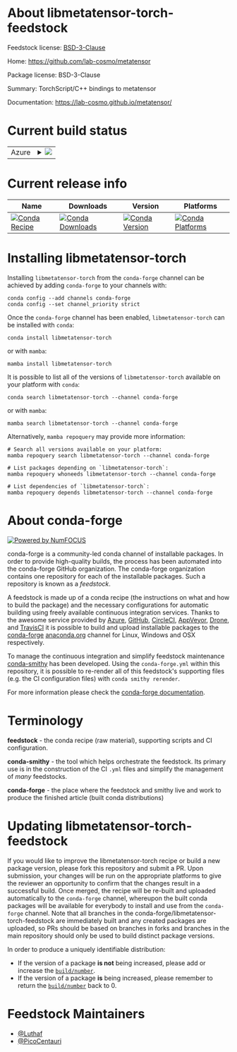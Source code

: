 About libmetatensor-torch-feedstock
===================================

Feedstock license: [BSD-3-Clause](https://github.com/conda-forge/libmetatensor-torch-feedstock/blob/main/LICENSE.txt)

Home: https://github.com/lab-cosmo/metatensor

Package license: BSD-3-Clause

Summary: TorchScript/C++ bindings to metatensor

Documentation: https://lab-cosmo.github.io/metatensor/

Current build status
====================


<table>
    
  <tr>
    <td>Azure</td>
    <td>
      <details>
        <summary>
          <a href="https://dev.azure.com/conda-forge/feedstock-builds/_build/latest?definitionId=22404&branchName=main">
            <img src="https://dev.azure.com/conda-forge/feedstock-builds/_apis/build/status/libmetatensor-torch-feedstock?branchName=main">
          </a>
        </summary>
        <table>
          <thead><tr><th>Variant</th><th>Status</th></tr></thead>
          <tbody><tr>
              <td>linux_64</td>
              <td>
                <a href="https://dev.azure.com/conda-forge/feedstock-builds/_build/latest?definitionId=22404&branchName=main">
                  <img src="https://dev.azure.com/conda-forge/feedstock-builds/_apis/build/status/libmetatensor-torch-feedstock?branchName=main&jobName=linux&configuration=linux%20linux_64_" alt="variant">
                </a>
              </td>
            </tr><tr>
              <td>linux_aarch64</td>
              <td>
                <a href="https://dev.azure.com/conda-forge/feedstock-builds/_build/latest?definitionId=22404&branchName=main">
                  <img src="https://dev.azure.com/conda-forge/feedstock-builds/_apis/build/status/libmetatensor-torch-feedstock?branchName=main&jobName=linux&configuration=linux%20linux_aarch64_" alt="variant">
                </a>
              </td>
            </tr><tr>
              <td>osx_64</td>
              <td>
                <a href="https://dev.azure.com/conda-forge/feedstock-builds/_build/latest?definitionId=22404&branchName=main">
                  <img src="https://dev.azure.com/conda-forge/feedstock-builds/_apis/build/status/libmetatensor-torch-feedstock?branchName=main&jobName=osx&configuration=osx%20osx_64_" alt="variant">
                </a>
              </td>
            </tr><tr>
              <td>osx_arm64</td>
              <td>
                <a href="https://dev.azure.com/conda-forge/feedstock-builds/_build/latest?definitionId=22404&branchName=main">
                  <img src="https://dev.azure.com/conda-forge/feedstock-builds/_apis/build/status/libmetatensor-torch-feedstock?branchName=main&jobName=osx&configuration=osx%20osx_arm64_" alt="variant">
                </a>
              </td>
            </tr>
          </tbody>
        </table>
      </details>
    </td>
  </tr>
</table>

Current release info
====================

| Name | Downloads | Version | Platforms |
| --- | --- | --- | --- |
| [![Conda Recipe](https://img.shields.io/badge/recipe-libmetatensor--torch-green.svg)](https://anaconda.org/conda-forge/libmetatensor-torch) | [![Conda Downloads](https://img.shields.io/conda/dn/conda-forge/libmetatensor-torch.svg)](https://anaconda.org/conda-forge/libmetatensor-torch) | [![Conda Version](https://img.shields.io/conda/vn/conda-forge/libmetatensor-torch.svg)](https://anaconda.org/conda-forge/libmetatensor-torch) | [![Conda Platforms](https://img.shields.io/conda/pn/conda-forge/libmetatensor-torch.svg)](https://anaconda.org/conda-forge/libmetatensor-torch) |

Installing libmetatensor-torch
==============================

Installing `libmetatensor-torch` from the `conda-forge` channel can be achieved by adding `conda-forge` to your channels with:

```
conda config --add channels conda-forge
conda config --set channel_priority strict
```

Once the `conda-forge` channel has been enabled, `libmetatensor-torch` can be installed with `conda`:

```
conda install libmetatensor-torch
```

or with `mamba`:

```
mamba install libmetatensor-torch
```

It is possible to list all of the versions of `libmetatensor-torch` available on your platform with `conda`:

```
conda search libmetatensor-torch --channel conda-forge
```

or with `mamba`:

```
mamba search libmetatensor-torch --channel conda-forge
```

Alternatively, `mamba repoquery` may provide more information:

```
# Search all versions available on your platform:
mamba repoquery search libmetatensor-torch --channel conda-forge

# List packages depending on `libmetatensor-torch`:
mamba repoquery whoneeds libmetatensor-torch --channel conda-forge

# List dependencies of `libmetatensor-torch`:
mamba repoquery depends libmetatensor-torch --channel conda-forge
```


About conda-forge
=================

[![Powered by
NumFOCUS](https://img.shields.io/badge/powered%20by-NumFOCUS-orange.svg?style=flat&colorA=E1523D&colorB=007D8A)](https://numfocus.org)

conda-forge is a community-led conda channel of installable packages.
In order to provide high-quality builds, the process has been automated into the
conda-forge GitHub organization. The conda-forge organization contains one repository
for each of the installable packages. Such a repository is known as a *feedstock*.

A feedstock is made up of a conda recipe (the instructions on what and how to build
the package) and the necessary configurations for automatic building using freely
available continuous integration services. Thanks to the awesome service provided by
[Azure](https://azure.microsoft.com/en-us/services/devops/), [GitHub](https://github.com/),
[CircleCI](https://circleci.com/), [AppVeyor](https://www.appveyor.com/),
[Drone](https://cloud.drone.io/welcome), and [TravisCI](https://travis-ci.com/)
it is possible to build and upload installable packages to the
[conda-forge](https://anaconda.org/conda-forge) [anaconda.org](https://anaconda.org/)
channel for Linux, Windows and OSX respectively.

To manage the continuous integration and simplify feedstock maintenance
[conda-smithy](https://github.com/conda-forge/conda-smithy) has been developed.
Using the ``conda-forge.yml`` within this repository, it is possible to re-render all of
this feedstock's supporting files (e.g. the CI configuration files) with ``conda smithy rerender``.

For more information please check the [conda-forge documentation](https://conda-forge.org/docs/).

Terminology
===========

**feedstock** - the conda recipe (raw material), supporting scripts and CI configuration.

**conda-smithy** - the tool which helps orchestrate the feedstock.
                   Its primary use is in the construction of the CI ``.yml`` files
                   and simplify the management of *many* feedstocks.

**conda-forge** - the place where the feedstock and smithy live and work to
                  produce the finished article (built conda distributions)


Updating libmetatensor-torch-feedstock
======================================

If you would like to improve the libmetatensor-torch recipe or build a new
package version, please fork this repository and submit a PR. Upon submission,
your changes will be run on the appropriate platforms to give the reviewer an
opportunity to confirm that the changes result in a successful build. Once
merged, the recipe will be re-built and uploaded automatically to the
`conda-forge` channel, whereupon the built conda packages will be available for
everybody to install and use from the `conda-forge` channel.
Note that all branches in the conda-forge/libmetatensor-torch-feedstock are
immediately built and any created packages are uploaded, so PRs should be based
on branches in forks and branches in the main repository should only be used to
build distinct package versions.

In order to produce a uniquely identifiable distribution:
 * If the version of a package **is not** being increased, please add or increase
   the [``build/number``](https://docs.conda.io/projects/conda-build/en/latest/resources/define-metadata.html#build-number-and-string).
 * If the version of a package **is** being increased, please remember to return
   the [``build/number``](https://docs.conda.io/projects/conda-build/en/latest/resources/define-metadata.html#build-number-and-string)
   back to 0.

Feedstock Maintainers
=====================

* [@Luthaf](https://github.com/Luthaf/)
* [@PicoCentauri](https://github.com/PicoCentauri/)

